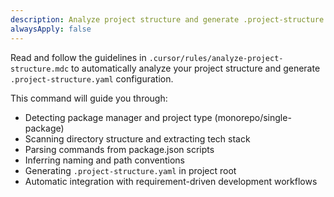 ```yaml
---
description: Analyze project structure and generate .project-structure.yaml configuration
alwaysApply: false
---
```


Read and follow the guidelines in `.cursor/rules/analyze-project-structure.mdc` to automatically analyze your project structure and generate `.project-structure.yaml` configuration.

This command will guide you through:
- Detecting package manager and project type (monorepo/single-package)
- Scanning directory structure and extracting tech stack
- Parsing commands from package.json scripts
- Inferring naming and path conventions
- Generating `.project-structure.yaml` in project root
- Automatic integration with requirement-driven development workflows
